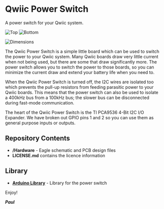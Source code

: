 # Qwiic Power Switch

A power switch for your Qwiic system.

![Top](https://github.com/sparkfun/Qwiic_Power_Switch/blob/master/img/Top.PNG)
![Bottom](https://github.com/sparkfun/Qwiic_Power_Switch/blob/master/img/Bottom.PNG)

![Dimensions](https://github.com/sparkfun/Qwiic_Power_Switch/blob/master/img/Dimensions.PNG)

The Qwiic Power Switch is a simple little board which can be used to switch the power to your Qwiic
system. Many Qwiic boards draw very little current when not being used, but there are some that draw
significantly more. The power switch allows you to switch the power to those boards, so you can minimize the
current draw and extend your battery life when you need to.

When the Qwiic Power Switch is turned off, the I2C wires are isolated too which prevents the pull-up
resistors from feeding parasitic power to your Qwiic boards. This means that the power switch can also be used to
isolate a 400kHz bus from a 100kHz bus; the slower bus can be disconnected during fast-mode communication.

The heart of the Qwiic Power Switch is the TI PCA9536 4-Bit I2C I/O Expander. We have broken out GPIO pins
1 and 2 so you can use them as general purpose inputs or outputs.

## Repository Contents
- **/Hardware** - Eagle schematic and PCB design files
- **LICENSE.md** contains the licence information

## Library

- **[Arduino Library](https://github.com/sparkfun/SparkFun_Qwiic_Power_Switch_Arduino_Library)** - Library for the power switch

Enjoy!

**_Paul_**
